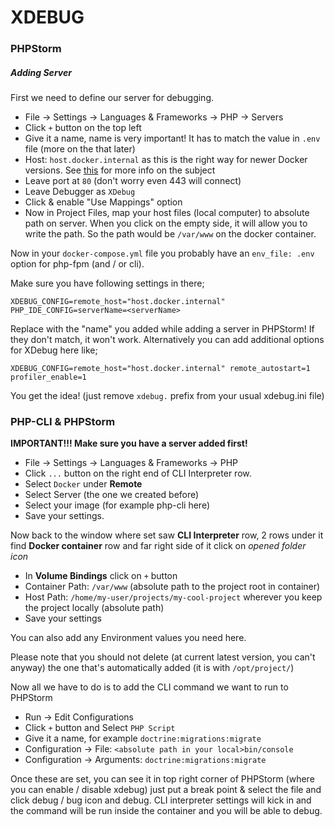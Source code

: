 # XDEBUG
### PHPStorm
##### Adding Server
First we need to define our server for debugging.
* File -> Settings -> Languages & Frameworks -> PHP -> Servers
* Click `+` button on the top left
* Give it a name, name is very important! It has to match the value in `.env` file (more on the that later)
* Host: `host.docker.internal` as this is the right way for newer Docker versions. 
See [this](https://docs.docker.com/docker-for-mac/networking/#use-cases-and-workarounds) for more info on the 
subject
* Leave port at `80` (don't worry even 443 will connect)
* Leave Debugger as `XDebug`
* Click & enable "Use Mappings" option
* Now in Project Files, map your host files (local computer) to absolute path on server. When you click on the empty
side, it will allow you to write the path. So the path would be `/var/www` on the docker container.

Now in your `docker-compose.yml` file you probably have an `env_file: .env` option for php-fpm (and / or cli).

Make sure you have following settings in there;

```
XDEBUG_CONFIG=remote_host="host.docker.internal"
PHP_IDE_CONFIG=serverName=<serverName>
```

Replace <serverName> with the "name" you added while adding a server in PHPStorm! If they don't match, it won't work.
Alternatively you can add additional options for XDebug here like;

```
XDEBUG_CONFIG=remote_host="host.docker.internal" remote_autostart=1 profiler_enable=1
```

You get the idea! (just remove `xdebug.` prefix from your usual xdebug.ini file)

### PHP-CLI & PHPStorm
**IMPORTANT!!! Make sure you have a server added first!**
* File -> Settings -> Languages & Frameworks -> PHP
* Click `...` button on the right end of CLI Interpreter row.
* Select `Docker` under **Remote**
* Select Server (the one we created before)
* Select your image (for example php-cli here)
* Save your settings.

Now back to the window where set saw **CLI Interpreter** row, 2 rows under it find **Docker container** row and far 
right side of it click on *opened folder icon*

* In **Volume Bindings** click on `+` button
* Container Path: `/var/www` (absolute path to the project root in container)
* Host Path: `/home/my-user/projects/my-cool-project` wherever you keep the project locally (absolute path)
* Save your settings

You can also add any Environment values you need here.

Please note that you should not delete (at current latest version, you can't anyway) the one that's automatically added (it is with `/opt/project/`)

Now all we have to do is to add the CLI command we want to run to PHPStorm

* Run -> Edit Configurations
* Click `+` button and Select `PHP Script`
* Give it a name, for example `doctrine:migrations:migrate`
* Configuration -> File: `<absolute path in your local>bin/console`
* Configuration -> Arguments: `doctrine:migrations:migrate`

Once these are set, you can see it in top right corner of PHPStorm (where you can enable / disable xdebug) just 
put a break point & select the file and click debug / bug icon and debug. CLI interpreter settings will kick in and 
the command will be run inside the container and you will be able to debug. 

